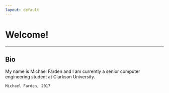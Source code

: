 ```yaml
---
layout: default
---
```


# Welcome!

* * *

## Bio

My name is Michael Farden and I am currently a senior computer engineering student at Clarkson University. 

<!--- [Bio](../pages/Bio)

[Projects](../pages/Projects)

[Skills & Interests](../pages/Skills & Interests)

[Links](../pages/Links) --->

```
Michael Farden, 2017
```
